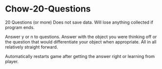# Chow-20-Questions
20 Questions (or more)
Does not save data. Will lose anything collected if program ends.

Answer y or n to questions. Answer with the object you were thinking off or the question that would differentiate your object when appropriate. All in all relatively straight forward.

Automatically restarts game after getting the answer right or learning from player.

